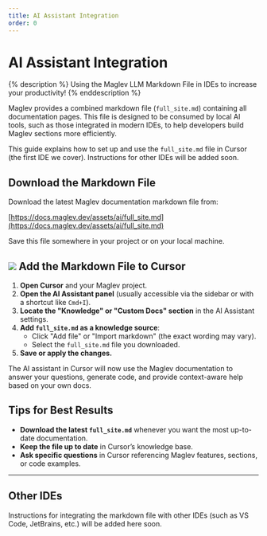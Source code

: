 ```yaml
---
title: AI Assistant Integration
order: 0
---
```


# AI Assistant Integration

{% description %}
Using the Maglev LLM Markdown File in IDEs to increase your productivity!
{% enddescription %}

Maglev provides a combined markdown file (`full_site.md`) containing all documentation pages. This file is designed to be consumed by local AI tools, such as those integrated in modern IDEs, to help developers build Maglev sections more efficiently.

This guide explains how to set up and use the `full_site.md` file in Cursor (the first IDE we cover). Instructions for other IDEs will be added soon.

## Download the Markdown File

Download the latest Maglev documentation markdown file from:

[https://docs.maglev.dev/assets/ai/full_site.md](https://docs.maglev.dev/assets/ai/full_site.md)

Save this file somewhere in your project or on your local machine.

## ![](cursor-logo.svg) Add the Markdown File to Cursor

1. **Open Cursor** and your Maglev project.
2. **Open the AI Assistant panel** (usually accessible via the sidebar or with a shortcut like `Cmd+I`).
3. **Locate the "Knowledge" or "Custom Docs" section** in the AI Assistant settings.
4. **Add `full_site.md` as a knowledge source**:
    - Click "Add file" or "Import markdown" (the exact wording may vary).
    - Select the `full_site.md` file you downloaded.
5. **Save or apply the changes.**

The AI assistant in Cursor will now use the Maglev documentation to answer your questions, generate code, and provide context-aware help based on your own docs.

## Tips for Best Results

- **Download the latest `full_site.md`** whenever you want the most up-to-date documentation.
- **Keep the file up to date** in Cursor’s knowledge base.
- **Ask specific questions** in Cursor referencing Maglev features, sections, or code examples.

---

## Other IDEs

Instructions for integrating the markdown file with other IDEs (such as VS Code, JetBrains, etc.) will be added here soon.
